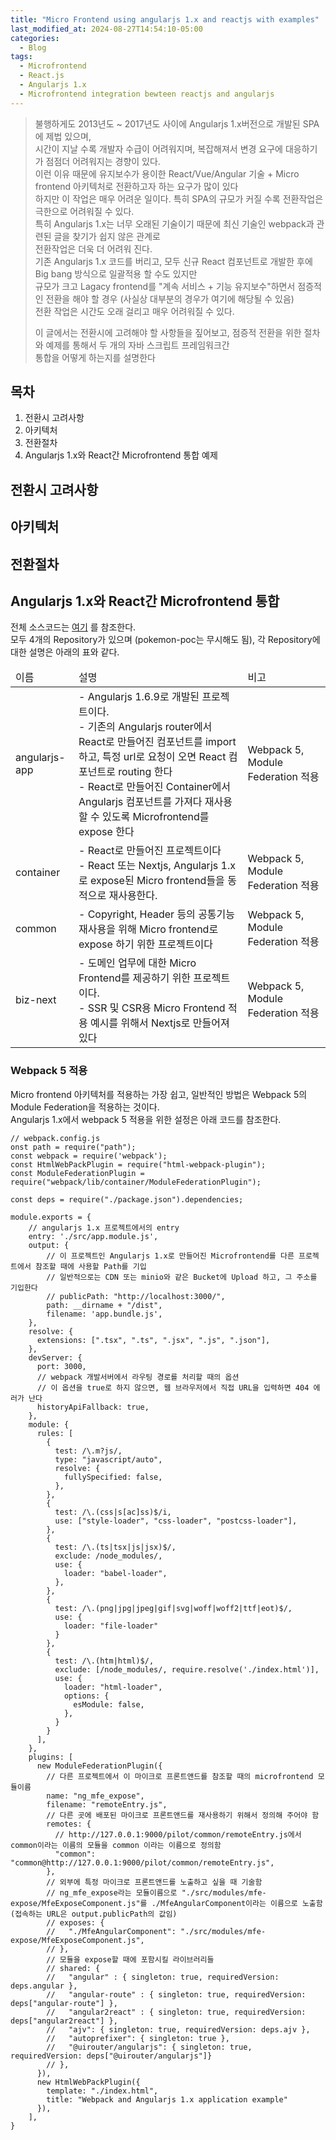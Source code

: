 ```yaml
---
title: "Micro Frontend using angularjs 1.x and reactjs with examples"  
last_modified_at: 2024-08-27T14:54:10-05:00
categories:
  - Blog
tags:
  - Microfrontend
  - React.js
  - Angularjs 1.x
  - Microfrontend integration bewteen reactjs and angularjs
---
```


> 불행하게도 2013년도 ~ 2017년도 사이에 Angularjs 1.x버전으로 개발된 SPA에 제법 있으며,  
> 시간이 지날 수록 개발자 수급이 어려워지며, 복잡해져서 변경 요구에 대응하기가 점점더 어려워지는 경향이 있다.  
> 이런 이유 때문에 유지보수가 용이한 React/Vue/Angular 기술 + Micro frontend 아키텍처로 전환하고자 하는 요구가 많이 있다  
> 하지만 이 작업은 매우 어려운 일이다. 특히 SPA의 규모가 커질 수록 전환작업은 극한으로 어려워질 수 있다.  
> 특히 Angularjs 1.x는 너무 오래된 기술이기 때문에 최신 기술인 webpack과 관련된 글을 찾기가 쉽지 않은 관계로  
> 전환작업은 더욱 더 어려워 진다.  
> 기존 Angularjs 1.x 코드를 버리고, 모두 신규 React 컴포넌트로 개발한 후에 Big bang 방식으로 일괄적용 할 수도 있지만  
> 규모가 크고 Lagacy frontend를 "계속 서비스 + 기능 유지보수"하면서 점증적인 전환을 해야 할 경우 (사실상 대부분의 경우가 여기에 해당될 수 있음)  
> 전환 작업은 시간도 오래 걸리고 매우 어려워질 수 있다.
>
> 이 글에서는 전환시에 고려해야 할 사항들을 짚어보고, 점증적 전환을 위한 절차와 예제를 통해서 두 개의 자바 스크립트 프레임워크간  
> 통합을 어떻게 하는지를 설명한다  

## 목차
1. 전환시 고려사항  
2. 아키텍처  
3. 전환절차  
4. Angularjs 1.x와 React간 Microfrontend 통합 예제

## 전환시 고려사항  

## 아키텍처 

## 전환절차  

## Angularjs 1.x와 React간 Microfrontend 통합   
전체 소스코드는 [여기](https://github.com/micro-frontend-pilot) 를 참조한다.   
모두 4개의 Repository가 있으며 (pokemon-poc는 무시해도 됨), 각 Repository에 대한 설명은 아래의 표와 같다.   
<table>
  <thead>
    <tr>
      <td>이름</td>
      <td>설명</td>
      <td>비고</td>
    </tr>
  </thead>
  <tbody>
    <tr>
      <td>angularjs-app</td>
      <td>
        - Angularjs 1.6.9로 개발된 프로젝트이다.<br/>
        - 기존의 Angularjs router에서 React로 만들어진 컴포넌트를 import 하고, 특정 url로 요청이 오면 React 컴포넌트로 routing 한다<br/>
        - React로 만들어진 Container에서 Angularjs 컴포넌트를 가져다 재사용할 수 있도록 Microfrontend를 expose 한다 
      </td>
      <td>Webpack 5, Module Federation 적용</td>
    </tr>
    <tr>
      <td>container</td>
      <td>
        - React로 만들어진 프로젝트이다 <br/>
        - React 또는 Nextjs, Angularjs 1.x로 expose된 Micro frontend들을 동적으로 재사용한다.  
      </td>
      <td>Webpack 5, Module Federation 적용</td>
    </tr>
    <tr>
      <td>common</td>
      <td>
        - Copyright, Header 등의 공통기능 재사용을 위해 Micro frontend로 expose 하기 위한 프로젝트이다 <br/>
      </td>
      <td>Webpack 5, Module Federation 적용</td>
    </tr>
    <tr>
      <td>biz-next</td>
      <td>
        - 도메인 업무에 대한 Micro Frontend를 제공하기 위한 프로젝트이다. <br/>
        - SSR 및 CSR용 Micro Frontend 적용 예시를 위해서 Nextjs로 만들어져 있다 <br/>
      </td>
      <td>Webpack 5, Module Federation 적용</td>
    </tr>
  </tbody>
</table>

### Webpack 5 적용  
Micro frontend 아키텍처를 적용하는 가장 쉽고, 일반적인 방법은 Webpack 5의 Module Federation을 적용하는 것이다.  
Angularjs 1.x에서 webpack 5 적용을 위한 설정은 아래 코드를 참조한다.  

```
// webpack.config.js
onst path = require("path");
const webpack = require('webpack');
const HtmlWebPackPlugin = require("html-webpack-plugin");
const ModuleFederationPlugin = require("webpack/lib/container/ModuleFederationPlugin");

const deps = require("./package.json").dependencies;

module.exports = {
    // angularjs 1.x 프로젝트에서의 entry 
    entry: './src/app.module.js',
    output: {
        // 이 프로젝트인 Angularjs 1.x로 만들어진 Microfrontend를 다른 프로젝트에서 참조할 때에 사용할 Path를 기입
        // 일반적으로는 CDN 또는 minio와 같은 Bucket에 Upload 하고, 그 주소를 기입한다  
        // publicPath: "http://localhost:3000/",
        path: __dirname + "/dist",
        filename: 'app.bundle.js',
    },
    resolve: {
      extensions: [".tsx", ".ts", ".jsx", ".js", ".json"],
    },  
    devServer: {
      port: 3000,
      // webpack 개발서버에서 라우팅 경로를 처리할 때의 옵션
      // 이 옵션을 true로 하지 않으면, 웹 브라우저에서 직접 URL을 입력하면 404 에러가 난다  
      historyApiFallback: true,
    },
    module: {
      rules: [
        {
          test: /\.m?js/,
          type: "javascript/auto",
          resolve: {
            fullySpecified: false,
          },
        },
        {
          test: /\.(css|s[ac]ss)$/i,
          use: ["style-loader", "css-loader", "postcss-loader"],
        },
        {
          test: /\.(ts|tsx|js|jsx)$/,
          exclude: /node_modules/,
          use: {
            loader: "babel-loader",
          },
        },
        {
          test: /\.(png|jpg|jpeg|gif|svg|woff|woff2|ttf|eot)$/,
          use: {
            loader: "file-loader"
          }
        },
        {
          test: /\.(htm|html)$/,
          exclude: [/node_modules/, require.resolve('./index.html')],
          use: {
            loader: "html-loader",
            options: {
              esModule: false,
            },
          }
        }
      ],
    },
    plugins: [
      new ModuleFederationPlugin({
        // 다른 프로젝트에서 이 마이크로 프론트앤드를 참조할 때의 microfrontend 모듈이름
        name: "ng_mfe_expose",
        filename: "remoteEntry.js",
        // 다른 곳에 배포된 마이크로 프론트앤드를 재사용하기 위해서 정의해 주어야 함
        remotes: {
          // http://127.0.0.1:9000/pilot/common/remoteEntry.js에서 common이라는 이름의 모듈을 common 이라는 이름으로 정의함
          "common": "common@http://127.0.0.1:9000/pilot/common/remoteEntry.js",
        },
        // 외부에 특정 마이크로 프론트앤드를 노출하고 싶을 때 기술함
        // ng_mfe_expose라는 모듈이름으로 "./src/modules/mfe-expose/MfeExposeComponent.js"를 ./MfeAngularComponent이라는 이름으로 노출함 (접속하는 URL은 output.publicPath의 값임)  
        // exposes: {
        //   "./MfeAngularComponent": "./src/modules/mfe-expose/MfeExposeComponent.js",
        // },
        // 모듈을 expose할 때에 포함시킬 라이브러리들 
        // shared: {
        //   "angular" : { singleton: true, requiredVersion: deps.angular },
        //   "angular-route" : { singleton: true, requiredVersion: deps["angular-route"] },
        //   "angular2react" : { singleton: true, requiredVersion: deps["angular2react"] },
        //   "ajv": { singleton: true, requiredVersion: deps.ajv },
        //   "autoprefixer": { singleton: true },
        //   "@uirouter/angularjs": { singleton: true, requiredVersion: deps["@uirouter/angularjs"]}
        // },
      }),
      new HtmlWebPackPlugin({
        template: "./index.html",
        title: "Webpack and Angularjs 1.x application example"
      }),
    ],
}
```

### 
